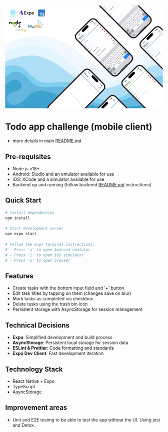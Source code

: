 <p align="center">
  <img src="./assets/images/app-mockup.jpeg" width="1200" title="ui design">
</p>

# Todo app challenge (mobile client)

- more details in main [README.md](../../README.md)

## Pre-requisites

- Node.js v18+
- Android: Studio and an emulator available for use
- iOS: XCode and a simulator available for use
- Backend up and running (follow backend [README.md](/server/README.md) instructions)

## Quick Start

```bash
# Install dependencies
npm install

# Start development server
npx expo start

# Follow the expo terminal instructions:
# - Press 'a' to open Android emulator
# - Press 'i' to open iOS simulator
# - Press 'w' to open browser
```

## Features

- Create tasks with the bottom input field and '+' button
- Edit task titles by tapping on them (changes save on blur)
- Mark tasks as completed via checkbox
- Delete tasks using the trash bin icon
- Persistent storage with AsyncStorage for session management

## Technical Decisions

- **Expo**: Simplified development and build process
- **AsyncStorage**: Persistent local storage for session data
- **ESLint & Prettier**: Code formatting and standards
- **Expo Dev Client**: Fast development iteration

## Technology Stack

- React Native + Expo
- TypeScript
- AsyncStorage

## Improvement areas

- Unit and E2E testing to be able to test the app without the UI. Using jest and Detox.

